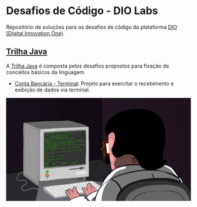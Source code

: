 # Desafios de Código - DIO Labs

Repositório de soluções para os desafios de código da plataforma [DIO (Digital Innovation One)](https://dio.me). 

## [Trilha Java](./trilha-java/)

A [Trilha Java](./trilha-java/) é composta pelos desafios propostos para fixação de conceitos básicos da linguagem.

- [Conta Bancária - Terminal](./trilha-java/): Projeto para exercitar o recebimento e exibição de dados via terminal.

![Programming](programming.gif)
